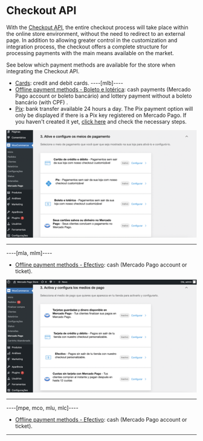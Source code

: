# Checkout API

With the [Checkout API](/developers/en/guides/checkout-api/landing), the entire checkout process will take place within the online store environment, without the need to redirect to an external page. In addition to allowing greater control in the customization and integration process, the checkout offers a complete structure for processing payments with the main means available on the market.

See below which payment methods are available for the store when integrating the Checkout API.

* [Cards](/developers/en/docs/woocommerce/payments-configuration/checkout-api/cards): credit and debit cards.
----[mlb]----
* [Offline payment methods - Boleto e lotérica](/developers/en/docs/woocommerce/payments-configuration/checkout-api/offline-payments): cash payments (Mercado Pago account or boleto bancário) and lottery payment without a boleto bancário (with CPF) .
* [Pix](/developers/en/docs/woocommerce/payments-configuration/checkout-api/pix): bank transfer available 24 hours a day. The Pix payment option will only be displayed if there is a Pix key registered on Mercado Pago. If you haven't created it yet, [click here](https://www.youtube.com/watch?v=60tApKYVnkA) and check the necessary steps.

![Active and configure](/images/woocomerce/cho-pro-active-configure-pt.png)

------------
----[mla, mlm]----
* [Offline payment methods - Efectivo](/developers/en/docs/woocommerce/payments-configuration/checkout-api/offline-payments): cash (Mercado Pago account or ticket).

![Active and configure](/images/woocomerce/cho-pro-active-configure-es.png)

------------
----[mpe, mco, mlu, mlc]----
* [Offline payment methods - Efectivo](/developers/en/docs/woocommerce/payments-configuration/checkout-api/offline-payments): cash (Mercado Pago account or ticket).

------------